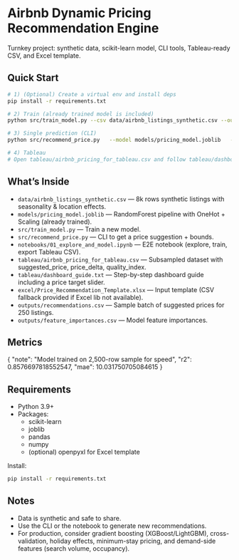 # Airbnb Dynamic Pricing Recommendation Engine

Turnkey project: synthetic data, scikit-learn model, CLI tools, Tableau-ready CSV, and Excel template.

## Quick Start

```bash
# 1) (Optional) Create a virtual env and install deps
pip install -r requirements.txt

# 2) Train (already trained model is included)
python src/train_model.py --csv data/airbnb_listings_synthetic.csv --out models/pricing_model.joblib

# 3) Single prediction (CLI)
python src/recommend_price.py   --model models/pricing_model.joblib   --city "Mumbai" --neighbourhood "Bandra" --property_type "Entire home/apt"   --accommodates 4 --bedrooms 2 --bathrooms 2 --beds 2   --review_score 4.7 --reviews_count 35 --superhost 1 --amenity_count 14   --cleaning_fee 10 --month 12

# 4) Tableau
# Open tableau/airbnb_pricing_for_tableau.csv and follow tableau/dashboard_guide.txt
```

## What’s Inside

- `data/airbnb_listings_synthetic.csv` — 8k rows synthetic listings with seasonality & location effects.
- `models/pricing_model.joblib` — RandomForest pipeline with OneHot + Scaling (already trained).
- `src/train_model.py` — Train a new model.
- `src/recommend_price.py` — CLI to get a price suggestion + bounds.
- `notebooks/01_explore_and_model.ipynb` — E2E notebook (explore, train, export Tableau CSV).
- `tableau/airbnb_pricing_for_tableau.csv` — Subsampled dataset with suggested_price, price_delta, quality_index.
- `tableau/dashboard_guide.txt` — Step-by-step dashboard guide including a price target slider.
- `excel/Price_Recommendation_Template.xlsx` — Input template (CSV fallback provided if Excel lib not available).
- `outputs/recommendations.csv` — Sample batch of suggested prices for 250 listings.
- `outputs/feature_importances.csv` — Model feature importances.

## Metrics

{
  "note": "Model trained on 2,500-row sample for speed",
  "r2": 0.8576697818552547,
  "mae": 10.031750705084615
}

## Requirements

- Python 3.9+
- Packages:
  - scikit-learn
  - joblib
  - pandas
  - numpy
  - (optional) openpyxl for Excel template

Install:
```bash
pip install -r requirements.txt
```

## Notes

- Data is synthetic and safe to share.
- Use the CLI or the notebook to generate new recommendations.
- For production, consider gradient boosting (XGBoost/LightGBM), cross-validation, holiday effects, minimum-stay pricing, and demand-side features (search volume, occupancy).
